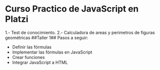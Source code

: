 # Curso Practico de JavaScript en Platzi

1.- Test de conocimiento.
2.- Calculadora de areas y perimetros de figuras geométricas ##Taller 1##
Pasos a seguir:
- Definir las fórmulas
- Implementar las fórmulas en JavaScript
- Crear funciones
- Integrar JavaScript a HTML